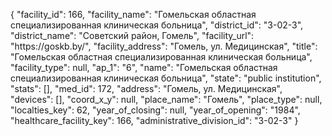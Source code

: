 {
    "facility_id": 166,
    "facility_name": "Гомельская областная специализированная клиническая больница",
    "district_id": "3-02-3",
    "district_name": "Советский район, Гомель",
    "facility_url": "https:\/\/goskb.by\/",
    "facility_address": "Гомель, ул. Медицинская",
    "title": "Гомельская областная специализированная клиническая больница",
    "facility_type": null,
    "ap_1": "6",
    "name": "Гомельская областная специализированная клиническая больница",
    "state": "public institution",
    "stats": [],
    "med_id": 172,
    "address": "Гомель, ул. Медицинская",
    "devices": [],
    "coord_x_y": null,
    "place_name": "Гомель",
    "place_type": null,
    "localties_key": 62,
    "year_of_closing": null,
    "year_of_opening": "1984",
    "healthcare_facility_key": 166,
    "administrative_division_id": "3-02-3"
}